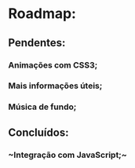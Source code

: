 # Roadmap:

## Pendentes:

### Animações com CSS3;
### Mais informações úteis;
### Música de fundo;

## Concluídos:

### ~Integração com JavaScript;~
